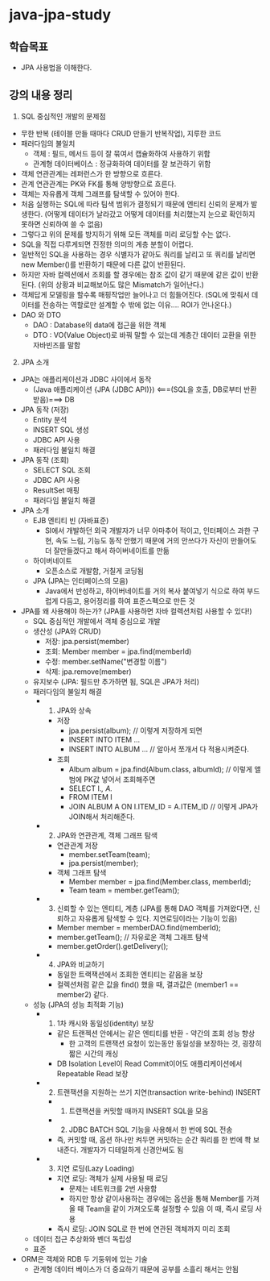 # java-jpa-study

## 학습목표
- JPA 사용법을 이해한다.

## 강의 내용 정리
1. SQL 중심적인 개발의 문제점
  - 무한 반복 (테이블 만들 때마다 CRUD 만들기 반복작업), 지루한 코드
  - 패러다임의 불일치
    - 객체 : 필드, 메서드 등이 잘 묶여서 캡슐화하여 사용하기 위함
    - 관계형 데이터베이스 : 정규화하여 데이터를 잘 보관하기 위함
  - 객체 연관관계는 레퍼런스가 한 방향으로 흐른다.
  - 관계 연관관계는 PK와 FK를 통해 양방향으로 흐른다.
  - 객체는 자유롭게 객체 그래프를 탐색할 수 있어야 한다.
  - 처음 실행하는 SQL에 따라 팀색 범위가 결정되기 때문에 엔티티 신뢰의 문제가 발생한다. (어떻게 데이터가 날라갔고 어떻게 데이터를 처리했는지 눈으로 확인하지 못하면 신뢰하여 쓸 수 없음)
  - 그렇다고 위의 문제를 방지하기 위해 모든 객체를 미리 로딩할 수는 없다.
  - SQL을 직접 다루게되면 진정한 의미의 계층 분할이 어렵다.
  - 일반적인 SQL을 사용하는 경우 식별자가 같아도 쿼리를 날리고 또 쿼리를 날리면 new Member()를 반환하기 때문에 다른 값이 반환된다.
  - 하지만 자바 컬렉션에서 조회를 할 경우에는 참조 값이 같기 때문에 같은 값이 반환된다. (위의 상황과 비교해보아도 많은 Mismatch가 일어난다.)
  - 객체답게 모델링을 할수록 매핑작업만 늘어나고 더 힘들어진다. (SQL에 맞춰서 데이터를 전송하는 역할로만 설계할 수 밖에 없는 이유.... ROI가 안나온다.)
  - DAO 와 DTO
    - DAO : Database의 data에 접근을 위한 객체
    - DTO : VO(Value Object)로 바꿔 말할 수 있는데 계층간 데이터 교환을 위한 자바빈즈를 말함

2. JPA 소개
  - JPA는 애플리케이션과 JDBC 사이에서 동작
    - (Java 애플리케이션 {JPA (JDBC API)})  <===(SQL을 호출, DB로부터 반환받음)===>  DB
  - JPA 동작 (저장)
    - Entity 분석
    - INSERT SQL 생성
    - JDBC API 사용
    - 패러다임 불일치 해결
  - JPA 동작 (조회)
    - SELECT SQL 조회
    - JDBC API 사용
    - ResultSet 매핑
    - 패러다임 불일치 해결
  - JPA 소개
    - EJB 엔티티 빈 (자바표준)
      - SI에서 개발하던 외국 개발자가 너무 아마추어 적이고, 인터페이스 과한 구현, 속도 느림, 기능도 동작 안했기 때문에 거의 안쓰다가 자신이 만들어도 더 잘만들겠다고 해서 하이버네이트를 만듦
    - 하이버네이트
      - 오픈소스로 개발함, 거칠게 코딩됨
    - JPA (JPA는 인터페이스의 모음)
      - Java에서 반성하고, 하이버네이트를 거의 복사 붙여넣기 식으로 하여 부드럽게 다듬고, 용어정리를 하여 표준스펙으로 만든 것
  - JPA를 왜 사용해야 하는가? (JPA를 사용하면 자바 컬렉션처럼 사용할 수 있다!)
    - SQL 중심적인 개발에서 객체 중심으로 개발
    - 생산성 (JPA와 CRUD)
      - 저장: jpa.persist(member)
      - 조회: Member member = jpa.find(memberId)
      - 수정: member.setName("변경할 이름")
      - 삭제: jpa.remove(member)
    - 유지보수 (JPA: 필드만 추가하면 됨, SQL은 JPA가 처리)
    - 패러다임의 불일치 해결
      - 1. JPA와 상속
        - 저장
          - jpa.persist(album); // 이렇게 저장하게 되면
          - INSERT INTO ITEM ...
          - INSERT INTO ALBUM ... // 알아서 쪼개서 다 적용시켜준다.
        - 조회
          - Album album = jpa.find(Album.class, albumId); // 이렇게 앨범에 PK값 넣어서 조회해주면
          - SELECT I.*, A.*
          - FROM ITEM I
          - JOIN ALBUM A ON  I.ITEM_ID = A.ITEM_ID // 이렇게 JPA가 JOIN해서 처리해준다.
      - 2. JPA와 연관관계, 객체 그래프 탐색
        - 연관관계 저장
          - member.setTeam(team);
          - jpa.persist(member);
        - 객체 그래프 탐색
          - Member member = jpa.find(Member.class, memberId);
          - Team team = member.getTeam();
      - 3. 신뢰할 수 있는 엔티티, 계층 (JPA를 통해 DAO 객체를 가져왔다면, 신뢰하고 자유롭게 탐색할 수 있다. 지연로딩이라는 기능이 있음)
        - Member member = memberDAO.find(memberId);
        - member.getTeam();  // 자유로운 객체 그래프 탐색
        - member.getOrder().getDelivery();
      - 4. JPA와 비교하기
        - 동일한 트랙잭션에서 조회한 엔티티는 같음을 보장
        - 컬렉션처럼 같은 값을 find() 했을 때, 결과값은 (member1 == member2) 같다.
    - 성능 (JPA의 성능 최적화 기능)
      - 1. 1차 캐시와 동일성(identity) 보장
        - 같은 트랜젝션 안에서는 같은 엔티티를 반환 - 약간의 조회 성능 향상
          - 한 고객의 트랜잭션 요청이 있는동안 동일성을 보장하는 것, 굉장히 짧은 시간의 캐싱
        - DB Isolation Level이 Read Commit이어도 애플리케이션에서 Repeatable Read 보장
      - 2. 트랜잭션을 지원하는 쓰기 지연(transaction write-behind) INSERT
        - 1. 트랜잭션을 커밋할 때까지 INSERT SQL을 모음
        - 2. JDBC BATCH SQL 기능을 사용해서 한 번에 SQL 전송
        - 즉, 커밋할 때, 옵션 하나만 켜두면 커밋하는 순간 쿼리를 한 번에 쫙 보내준다. 개발자가 디테일하게 신경안써도 됨
      - 3. 지연 로딩(Lazy Loading)
        - 지연 로딩: 객체가 실제 사용될 때 로딩
          - 문제는 네트워크를 2번 사용함
          - 하지만 항상 같이사용하는 경우에는 옵션을 통해 Member를 가져올 때 Team을 같이 가져오도록 설정할 수 있음 이 때, 즉시 로딩 사용
        - 즉시 로딩: JOIN SQL로 한 번에 연관된 객체까지 미리 조회
    - 데이터 접근 추상화와 벤더 독립성
    - 표준
  - ORM은 객체와 RDB 두 기둥위에 있는 기술
    - 관계형 데이터 베이스가 더 중요하기 때문에 공부를 소흘리 해서는 안됨
    
